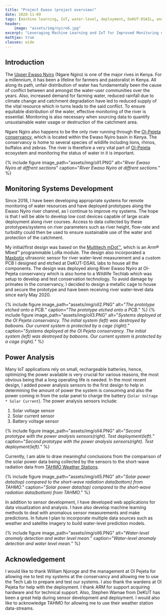 ```yaml
---
title: "Project Ewaso (project overview)"
date: 2020-11-09
tags: [machine learning, IoT, water-level, deployment, DeKUT-DSAIL, anomaly-detection]
header:
    image: "assets/img/nyiro6.jpg"
excerpt: "Leveraging Machine Learning and IoT for Improved Monitoring of Water Resources"
mathjax: true
classes: wide
---
```

## Introduction
The [Upper Ewaso Nyiro](https://www.google.com/maps/place/0°02'46.5"N+36°54'09.2"E/@0.046248,36.9003563,17z/data=!3m1!4b1!4m6!3m5!1s0x0:0x0!7e2!8m2!3d0.0462484!4d36.9025452) (Ngare Ngiro) is one of the major rives in Kenya. For a millennium, it has been a lifeline for farmers and pastoralist in Kenya. All along its path, unfair distribution of water has fundamentally been the cause of conflict between and amongst the water-user communities over the years. Also, increased demand for farming water, reduced rainfall due to climate change and catchment degradation have led to reduced supply of the vital resource which in turns leads to the said conflict. To ensure equitable distribution of the water, effective monitoring of the river is essential. Monitoring is also necessary when sourcing data to quantify unsustainable water usage or destruction of the catchment area.

Ngare Ngiro also happens to be the only river running through the [Ol-Pejeta conservancy](https://www.olpejetaconservancy.org), which is located within the Ewaso Nyiro basin in Kenya. The conservancy is home to several species of wildlife including lions, rhinos, buffalos and zebras. The river is therefore a very vital part of [Ol-Pejeta](https://www.olpejetaconservancy.org) ecosystem and monitoring the status of water in it is important.

{% include figure image_path="assets/img/oll1.PNG" alt="*River Ewaso Nyiro at diffrent sections*" caption="*River Ewaso Nyiro at diffrent sections.*" %}

## Monitoring Systems Development
Since 2018, I have been developing appropriate systems for remote monitoring of water resources and have deployed prototypes along the Ewaso Nyiro river channel, as I continue to improve my systems. The hope is that I will be able to develop low cost devices capable of large scale deployment along river courses. Access to data collected by these prototypes/systems on river parameters such as river height, flow-rate and turbidity could then be used to ensure sustainable use of the water and protection of the catchment.

My initial/first design was based on the [Multitech mDot™](https://www.multitech.com/brands/multiconnect-mdot), which is an Arm® Mbed™ programmable LoRa module. The design also incorporated a [Maxbotix](https://www.maxbotix.com/Ultrasonic_Sensors/MB1010.htm) ultrasonic sensor for river water-level measurement and a custom PCB I designed and etched at DeKUT-DSAIL labs to house all the components. The design was deployed along River Ewaso Nyiro at Ol-Pejeta conservancy which is also home to a Wildlife Techlab which was setup to develop and test conservation technology. To avoid damage by primates in the conservancy, I decided to design a metallic cage to house and secure the prototype and have been receiving river water-level data since early May 2020.


{% include figure image_path="assets/img/oll2.PNG" alt="*The prototype etched onto a PCB.*" caption="*The prototype etched onto a PCB.*" %}
{% include figure image_path="assets/img/oll3.PNG" alt="*Systems deployed at the Ol Pejeta conservancy. The initial system (left) was destroyed by baboons. Our current system is protected by a cage (right).*" caption="*Systems deployed at the Ol Pejeta conservancy. The initial system (left) was destroyed by baboons. Our current system is protected by a cage (right).*" %}

## Power Analysis
Many IoT applications rely on small, rechargeable batteries, hence, optimizing the power available is very crucial for various reasons, the most obvious being that a long operating life is needed. In the most recent design, I added power analysis sensors to the first design to help in determining the amount of power the system is consuming and also the power coming in from the solar panel to charge the battery (`Solar Voltage * Solar Current`). The power analysis sensors include:
1.	Solar voltage sensor
2.	Solar current sensor
3.	Battery voltage sensor

{% include figure image_path="assets/img/oll4.PNG" alt="*Second prototype with the power analysis sensors(right). Test deployment(left).*" caption="*Second prototype with the power analysis sensors(right). Test deployment(left).*" %}

Currently, I am able to draw meaningful conclusions from the comparison of the solar power data being collected by the sensors to the short-wave radiation data from [TAHMO Weather Stations](https://tahmo.org).

{% include figure image_path="assets/img/oll5.PNG" alt="*Solar power data(top) compared to the short-wave radiation data(bottom) from TAHMO.*" caption="*Solar power data(top) compared to the short-wave radiation data(bottom) from TAHMO.*" %}

In addition to sensor development, I have developed web applications for data visualization and analysis. I have also develop machine learning methods to deal with anomalous sensor measurements and make predictions. In future I plan to incorporate multiple data sources such as weather and satellite imagery to build water-level prediction models.

{% include figure image_path="assets/img/oll6.PNG" alt="*Water-level anomaly detection and water level mean.*" caption="*Water-level anomaly detection and water level mean.*" %}

## Acknowledgement
I would like to thank William Njoroge and the management at Ol Pejeta for allowing me to test my systems at the conservancy and allowing me to use the Tech Lab to prepare and test our systems. I also thank the wardens at Ol Pejeta for help with the deployment. I thank ARM for support acquiring hardware and for technical support. Also, Stephen Wamae from DeKUT has been a great help during sensor development and deployment. I would also like to acknowledge TAHMO for allowing me to use their weather station data-streams.








